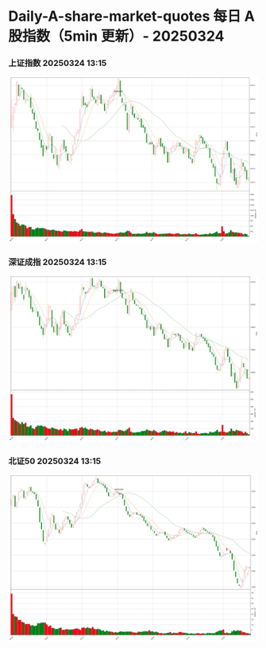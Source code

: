 
# Daily-A-share-market-quotes 每日 A 股指数（5min 更新）- 20250324

### 上证指数 20250324 13:15
![](./fig/2025/3/20250324-sh000001.png)

### 深证成指 20250324 13:15
![](./fig/2025/3/20250324-sz399001.png)

### 北证50 20250324 13:15
![](./fig/2025/3/20250324-bj899050.png)
